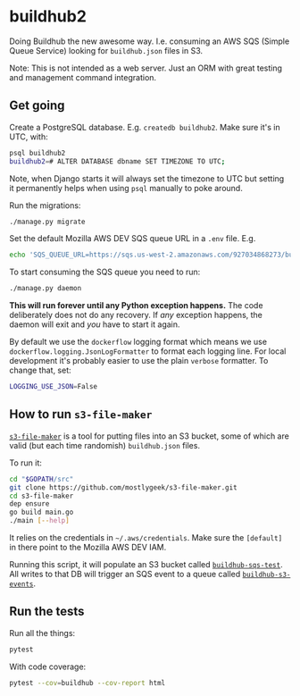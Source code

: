 # buildhub2

Doing Buildhub the new awesome way. I.e. consuming an AWS SQS (Simple
Queue Service) looking for `buildhub.json` files in S3.

Note: This is not intended as a web server. Just an ORM with
great testing and management command integration.

## Get going

Create a PostgreSQL database. E.g. `createdb buildhub2`.
Make sure it's in UTC, with:

```sh
psql buildhub2
buildhub2=# ALTER DATABASE dbname SET TIMEZONE TO UTC;
```

Note, when Django starts it will always set the timezone to UTC but setting
it permanently helps when using `psql` manually to poke around.

Run the migrations:

```sh
./manage.py migrate
```

Set the default Mozilla AWS DEV SQS queue URL in a `.env` file. E.g.

```sh
echo 'SQS_QUEUE_URL=https://sqs.us-west-2.amazonaws.com/927034868273/buildhub-s3-events' >> .env
```

To start consuming the SQS queue you need to run:

```sh
./manage.py daemon
```

**This will run forever until any Python exception happens.** The code
deliberately does not do any recovery. If _any_ exception happens, the daemon
will exit and _you_ have to start it again.

By default we use the `dockerflow` logging format which means we use
`dockerflow.logging.JsonLogFormatter` to format each logging line. For
local development it's probably easier to use the plain `verbose` formatter.
To change that, set:

```sh
LOGGING_USE_JSON=False
```

## How to run `s3-file-maker`

[`s3-file-maker`](https://github.com/mostlygeek/s3-file-maker) is a
tool for putting files into an S3 bucket, some of which are valid (but
each time randomish) `buildhub.json` files.

To run it:

```sh
cd "$GOPATH/src"
git clone https://github.com/mostlygeek/s3-file-maker.git
cd s3-file-maker
dep ensure
go build main.go
./main [--help]
```

It relies on the credentials in `~/.aws/credentials`. Make sure the
`[default]` in there point to the Mozilla AWS DEV IAM.

Running this script, it will populate an S3 bucket called
[`buildhub-sqs-test`](https://s3.console.aws.amazon.com/s3/buckets/buildhub-sqs-test/?region=us-west-2&tab=overview).
All writes to that DB will trigger an SQS event to a queue called
[`buildhub-s3-events`](https://sqs.us-west-2.amazonaws.com/927034868273/buildhub-s3-events).

## Run the tests

Run all the things:

```sh
pytest
```

With code coverage:

```sh
pytest --cov=buildhub --cov-report html
```
